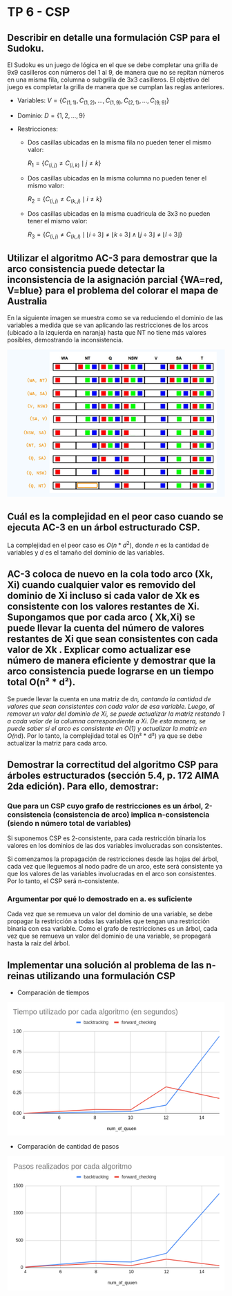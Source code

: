 # TP 6 - CSP

## Describir en detalle una formulación CSP para el Sudoku.

El Sudoku es un juego de lógica en el que se debe completar una grilla de 9x9 casilleros con números del 1 al 9, de manera que no se repitan números en una misma fila, columna o subgrilla de 3x3 casilleros. El objetivo del juego es completar la grilla de manera que se cumplan las reglas anteriores.

- Variables: $V =  \{C_{(1,1)}, C_{(1,2)}, \dots, C_{(1,9)}, C_{(2,1)}, \dots, C_{(9,9)}\}$

- Dominio: $D = \{1, 2, \dots, 9\}$

- Restricciones:

    - Dos casillas ubicadas en la misma fila no pueden tener el mismo valor:

        $R_1 = \{C_{(i,j)} \neq C_{(i,k)} \mid j \neq k\}$

    - Dos casillas ubicadas en la misma columna no pueden tener el mismo valor:

        $R_2 = \{C_{(i,j)} \neq C_{(k,j)} \mid i \neq k\}$

    - Dos casillas ubicadas en la misma cuadricula de 3x3 no pueden tener el mismo valor:

        $R_3 = \{C_{(i,j)} \neq C_{(k,l)} \mid  
        \lfloor{{i}\div{3}}\rfloor \neq \lfloor{{k}\div{3}}\rfloor \land 
        \lfloor{{j}\div{3}}\rfloor \neq \lfloor{{l}\div{3}}\rfloor \}$ 


## Utilizar el algoritmo AC-3 para demostrar que la arco consistencia puede detectar la inconsistencia de la asignación parcial {WA=red, V=blue} para el problema del colorar el mapa de Australia

En la siguiente imagen se muestra como se va reduciendo el dominio de las variables a medida que se van aplicando las restricciones de los arcos (ubicado a la izquierda en naranja) hasta que NT no tiene más valores posibles, demostrando la inconsistencia.

![](./images/ac_3.png)


## Cuál es la complejidad en el peor caso cuando se ejecuta AC-3 en un árbol estructurado CSP.

La complejidad en el peor caso es $O(n * d^2)$, donde $n$ es la cantidad de variables y $d$ es el tamaño del dominio de las variables.

## AC-3 coloca de nuevo en la cola todo arco (Xk, Xi) cuando cualquier valor es removido del dominio de Xi incluso si cada valor de Xk es consistente con los valores restantes de Xi. Supongamos que por  cada arco ( Xk,Xi)  se puede llevar la cuenta del número de valores restantes de Xi que sean consistentes con cada valor de Xk . Explicar como actualizar ese número de manera eficiente y demostrar que la arco consistencia puede lograrse en un tiempo total O(n² * d²).

Se puede llevar la cuenta en una matriz de d*n, contando la cantidad de valores que sean consistentes con cada valor de esa variable. Luego, al remover un valor del dominio de Xi, se puede actualizar la matriz restando 1 a cada valor de la columna correspondiente a Xi. De esta manera, se puede saber si el arco es consistente en O(1) y actualizar la matriz en O(n*d). Por lo tanto, la complejidad total es O(n² * d²) ya que se debe actualizar la matriz para cada arco.

## Demostrar la correctitud del algoritmo CSP para  árboles estructurados (sección 5.4, p. 172 AIMA 2da edición). Para ello, demostrar: 
### Que para un CSP cuyo grafo de restricciones es un árbol, 2-consistencia (consistencia de arco) implica n-consistencia (siendo n número total de variables)
Si suponemos CSP es 2-consistente, para cada restricción binaria los valores en los dominios de las dos variables involucradas son consistentes.

Si comenzamos la propagación de restricciones desde las hojas del árbol, cada vez que lleguemos al nodo padre de un arco, este será consistente ya que los valores de las variables involucradas en el arco son consistentes. Por lo tanto, el CSP será n-consistente.

### Argumentar por qué lo demostrado en a. es suficiente
Cada vez que se remueva un valor del dominio de una variable, se debe propagar la restricción a todas las variables que tengan una restricción binaria con esa variable. Como el grafo de restricciones es un árbol, cada vez que se remueva un valor del dominio de una variable, se propagará hasta la raíz del árbol. 

## Implementar una solución al problema de las n-reinas utilizando una formulación CSP

- Comparación de tiempos

![](./images/time.png)

- Comparación de cantidad de pasos

![](./images/steps.png) 

